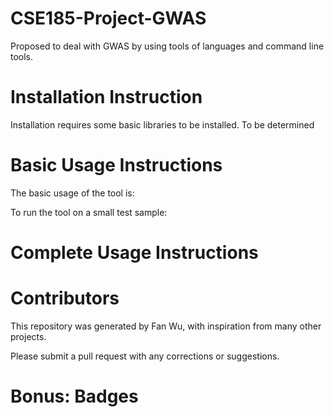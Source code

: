 # CSE185-Project-GWAS
Proposed to deal with GWAS by using tools of languages and command line tools. 

# Installation Instruction
Installation requires some basic libraries to be installed.
To be determined

# Basic Usage Instructions

The basic usage of the tool is:

To run the tool on a small test sample:

# Complete Usage Instructions

# Contributors
This repository was generated by Fan Wu, with inspiration from many other projects.

Please submit a pull request with any corrections or suggestions.

# Bonus: Badges
